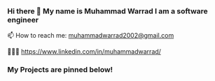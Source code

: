 ### Hi there 👋 My name is Muhammad Warrad I am a software engineer
 📫 How to reach me: muhammadwarrad2002@gmail.com
 
 👨🏼‍💻 https://www.linkedin.com/in/muhammadwarrad/
 ### My Projects are pinned below!
<!--
**muhammadwarrad/muhammadwarrad** is a ✨ _special_ ✨ repository because its `README.md` (this file) appears on your GitHub profile.

Here are some ideas to get you started:

- 🔭 I’m currently working on ...
- 🌱 I’m currently learning ...
- 👯 I’m looking to collaborate on ...
- 🤔 I’m looking for help with ...
- 💬 Ask me about ...
- 📫 How to reach me: 
- 😄 Pronouns: ...
- ⚡ Fun fact: ...
-->
